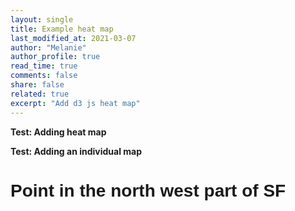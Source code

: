 ```yaml
---
layout: single
title: Example heat map
last_modified_at: 2021-03-07
author: "Melanie"
author_profile: true
read_time: true
comments: false
share: false
related: true
excerpt: "Add d3 js heat map"
---
```



**Test: Adding heat map**

<!DOCTYPE html>
<meta charset="utf-8">

<!-- Load d3.js -->
<script src="https://d3js.org/d3.v4.js"></script>

<!-- Create a div where the graph will take place -->
<div id="my_dataviz"></div>

<!-- Load color palettes -->
<script src="https://d3js.org/d3-scale-chromatic.v1.min.js"></script>


<script>

// set the dimensions and margins of the graph
var margin = {top: 80, right: 25, bottom: 30, left: 40},
  width = 450 - margin.left - margin.right,
  height = 450 - margin.top - margin.bottom;

// append the svg object to the body of the page
var svg = d3.select("#my_dataviz")
.append("svg")
  .attr("width", width + margin.left + margin.right)
  .attr("height", height + margin.top + margin.bottom)
.append("g")
  .attr("transform",
        "translate(" + margin.left + "," + margin.top + ")");

//Read the data
d3.csv("https://raw.githubusercontent.com/holtzy/D3-graph-gallery/master/DATA/heatmap_data.csv", function(data) {

  // Labels of row and columns -> unique identifier of the column called 'group' and 'variable'
  var myGroups = d3.map(data, function(d){return d.group;}).keys()
  var myVars = d3.map(data, function(d){return d.variable;}).keys()

  // Build X scales and axis:
  var x = d3.scaleBand()
    .range([ 0, width ])
    .domain(myGroups)
    .padding(0.05);
  svg.append("g")
    .style("font-size", 15)
    .attr("transform", "translate(0," + height + ")")
    .call(d3.axisBottom(x).tickSize(0))
    .select(".domain").remove()

  // Build Y scales and axis:
  var y = d3.scaleBand()
    .range([ height, 0 ])
    .domain(myVars)
    .padding(0.05);
  svg.append("g")
    .style("font-size", 15)
    .call(d3.axisLeft(y).tickSize(0))
    .select(".domain").remove()

  // Build color scale
  var myColor = d3.scaleSequential()
    .interpolator(d3.interpolateInferno)
    .domain([1,100])

  // create a tooltip
  var tooltip = d3.select("#my_dataviz")
    .append("div")
    .style("opacity", 0)
    .attr("class", "tooltip")
    .style("background-color", "white")
    .style("border", "solid")
    .style("border-width", "2px")
    .style("border-radius", "5px")
    .style("padding", "5px")

  // Three function that change the tooltip when user hover / move / leave a cell
  var mouseover = function(d) {
    tooltip
      .style("opacity", 1)
    d3.select(this)
      .style("stroke", "black")
      .style("opacity", 1)
  }
  var mousemove = function(d) {
    tooltip
      .html("The exact value of<br>this cell is: " + d.value)
      .style("left", (d3.mouse(this)[0]+70) + "px")
      .style("top", (d3.mouse(this)[1]) + "px")
  }
  var mouseleave = function(d) {
    tooltip
      .style("opacity", 0)
    d3.select(this)
      .style("stroke", "none")
      .style("opacity", 0.8)
  }

  // add the squares
  svg.selectAll()
    .data(data, function(d) {return d.group+':'+d.variable;})
    .enter()
    .append("rect")
      .attr("x", function(d) { return x(d.group) })
      .attr("y", function(d) { return y(d.variable) })
      .attr("rx", 4)
      .attr("ry", 4)
      .attr("width", x.bandwidth() )
      .attr("height", y.bandwidth() )
      .style("fill", function(d) { return myColor(d.value)} )
      .style("stroke-width", 4)
      .style("stroke", "none")
      .style("opacity", 0.8)
    .on("mouseover", mouseover)
    .on("mousemove", mousemove)
    .on("mouseleave", mouseleave)
})

// Add title to graph
svg.append("text")
        .attr("x", 0)
        .attr("y", -50)
        .attr("text-anchor", "left")
        .style("font-size", "22px")
        .text("A d3.js heatmap");

// Add subtitle to graph
svg.append("text")
        .attr("x", 0)
        .attr("y", -20)
        .attr("text-anchor", "left")
        .style("font-size", "14px")
        .style("fill", "grey")
        .style("max-width", 400)
        .text("A short description of the take-away message of this chart.");


</script>

**Test: Adding an individual map**

<!DOCTYPE html>
<html>
<head>
<meta charset="utf-8">
<title>Point on a map D3</title>

<script src="http://d3js.org/d3.v3.min.js" charset="utf-8"></script>
<script src="http://d3js.org/topojson.v1.min.js"></script>

<style type="text/css">
	.feature {
		fill: none;
		stroke: grey;
		stroke-width: 1px;
  		stroke-linejoin: round;
	}
	.mesh {
		fill: none;
  		stroke: lightgrey;
  		stroke-width: 2px;
  		stroke-linejoin: round;
	}
	h1 {
		font-family: sans-serif;
	}
</style>
</head>
<body>
	<h1>Point in the north west part of SF</h1>


<script type="text/javascript">

var width = 950,
    height = 550;

// set projection
var projection = d3.geo.mercator();

// create path variable
var path = d3.geo.path()
    .projection(projection);


d3.json("us.json", function(error, topo) { console.log(topo);

  	states = topojson.feature(topo, topo.objects.states).features

  	// set projection parameters
  	projection
      .scale(1000)
      .center([-106, 37.5])

    // create svg variable
    var svg = d3.select("body").append("svg")
    				.attr("width", width)
    				.attr("height", height);

    // points
    aa = [-122.490402, 37.786453];
	bb = [-122.389809, 37.72728];

	console.log(projection(aa),projection(bb));

	// add states from topojson
	svg.selectAll("path")
      .data(states).enter()
      .append("path")
      .attr("class", "feature")
      .style("fill", "steelblue")
      .attr("d", path);

    // put boarder around states 
  	svg.append("path")
      .datum(topojson.mesh(topo, topo.objects.states, function(a, b) { return a !== b; }))
      .attr("class", "mesh")
      .attr("d", path);

    // add circles to svg
    svg.selectAll("circle")
		.data([aa,bb]).enter()
		.append("circle")
		.attr("cx", function (d) { console.log(projection(d)); return projection(d)[0]; })
		.attr("cy", function (d) { return projection(d)[1]; })
		.attr("r", "8px")
		.attr("fill", "red")

});

</script>
    
</body>
</html>